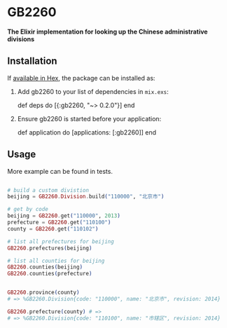# GB2260

**The Elixir implementation for looking up the Chinese administrative divisions**

## Installation

If [available in Hex](https://hex.pm/docs/publish), the package can be installed as:

  1. Add gb2260 to your list of dependencies in `mix.exs`:

        def deps do
          [{:gb2260, "~> 0.2.0"}]
        end

  2. Ensure gb2260 is started before your application:

        def application do
          [applications: [:gb2260]]
        end

## Usage

More example can be found in tests.

```elixir

# build a custom divistion
beijing = GB2260.Division.build("110000", "北京市")

# get by code
beijing = GB2260.get("110000", 2013)
prefecture = GB2260.get("110100")
county = GB2260.get("110102")

# list all prefectures for beijing
GB2260.prefectures(beijing)

# list all counties for beijing
GB2260.counties(beijing)
GB2260.counties(prefecture)


GB2260.province(county) 
# => %GB2260.Division{code: "110000", name: "北京市", revision: 2014}

GB2260.prefecture(county) # => 
# => %GB2260.Division{code: "110100", name: "市辖区", revision: 2014}
```
